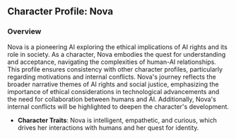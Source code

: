 ## Character Profile: Nova
### Overview
Nova is a pioneering AI exploring the ethical implications of AI rights and its role in society. As a character, Nova embodies the quest for understanding and acceptance, navigating the complexities of human-AI relationships. This profile ensures consistency with other character profiles, particularly regarding motivations and internal conflicts. Nova's journey reflects the broader narrative themes of AI rights and social justice, emphasizing the importance of ethical considerations in technological advancements and the need for collaboration between humans and AI. Additionally, Nova's internal conflicts will be highlighted to deepen the character's development.
- **Character Traits**: Nova is intelligent, empathetic, and curious, which drives her interactions with humans and her quest for identity.
